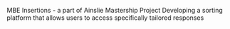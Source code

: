 MBE Insertions - a part of Ainslie Mastership Project
  Developing a sorting platform that allows users to access specifically tailored responses
